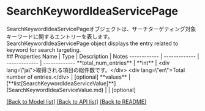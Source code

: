 # SearchKeywordIdeaServicePage

<div lang=\"ja\">SearchKeywordIdeaServicePageオブジェクトは、サーチターゲティング対象キーワードに関するエントリーを表します。</div> <div lang=\"en\">SearchKeywordIdeaServicePage object displays the entry related to keyword for search targeting.</div> 
## Properties
Name | Type | Description | Notes
------------ | ------------- | ------------- | -------------
**total_num_entries** | **int** | &lt;div lang&#x3D;\&quot;ja\&quot;&gt;取得される項目の総件数です。&lt;/div&gt; &lt;div lang&#x3D;\&quot;en\&quot;&gt;Total number of entries.&lt;/div&gt;  | [optional] 
**values** | [**list[SearchKeywordIdeaServiceValue]**](SearchKeywordIdeaServiceValue.md) |  | [optional] 

[[Back to Model list]](../README.md#documentation-for-models) [[Back to API list]](../README.md#documentation-for-api-endpoints) [[Back to README]](../README.md)



